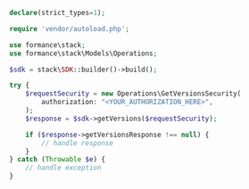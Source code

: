 <!-- Start SDK Example Usage [usage] -->
```php
declare(strict_types=1);

require 'vendor/autoload.php';

use formance\stack;
use formance\stack\Models\Operations;

$sdk = stack\SDK::builder()->build();

try {
    $requestSecurity = new Operations\GetVersionsSecurity(
        authorization: "<YOUR_AUTHORIZATION_HERE>",
    );
    $response = $sdk->getVersions($requestSecurity);

    if ($response->getVersionsResponse !== null) {
        // handle response
    }
} catch (Throwable $e) {
    // handle exception
}
```
<!-- End SDK Example Usage [usage] -->